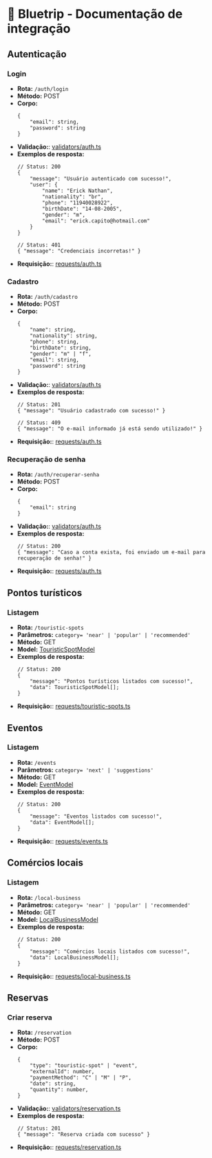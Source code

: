 # 🔱 Bluetrip - Documentação de integração

## Autenticação
### Login
- **Rota:** `/auth/login`
- **Método:** POST
- **Corpo:**
    ```TS
    {
        "email": string,
        "password": string
    }
    ```
- **Validação:**: [validators/auth.ts](https://github.com/ericknathan/bluetrip/blob/main/src/helpers/validators/auth.ts#L3)
- **Exemplos de resposta:**
    ```TS
    // Status: 200
    {
        "message": "Usuário autenticado com sucesso!",
        "user": {
            "name": "Erick Nathan",
            "nationality": "br",
            "phone": "11940028922",
            "birthDate": "14-08-2005",
            "gender": "m",
            "email": "erick.capito@hotmail.com"
        }
    }

    // Status: 401
    { "message": "Credenciais incorretas!" }
    ```
- **Requisição:**:  [requests/auth.ts](https://github.com/ericknathan/bluetrip/blob/main/src/helpers/requests/auth.ts#L9)

### Cadastro
- **Rota:** `/auth/cadastro`
- **Método:** POST
- **Corpo:**
    ```TS
    {
        "name": string,
        "nationality": string,
        "phone": string,
        "birthDate": string,
        "gender": "m" | "f",
        "email": string,
        "password": string
    }
    ```
- **Validação:**: [validators/auth.ts](https://github.com/ericknathan/bluetrip/blob/main/src/helpers/validators/auth.ts#L22)
- **Exemplos de resposta:**
    ```TS
    // Status: 201
    { "message": "Usuário cadastrado com sucesso!" }

    // Status: 409
    { "message": "O e-mail informado já está sendo utilizado!" }
    ```
- **Requisição:**:  [requests/auth.ts](https://github.com/ericknathan/bluetrip/blob/main/src/helpers/requests/auth.ts#L26)

### Recuperação de senha
- **Rota:** `/auth/recuperar-senha`
- **Método:** POST
- **Corpo:**
    ```TS
    {
        "email": string
    }
    ```
- **Validação:**: [validators/auth.ts](https://github.com/ericknathan/bluetrip/blob/main/src/helpers/validators/auth.ts#L67)
- **Exemplos de resposta:**
    ```TS
    // Status: 200
    { "message": "Caso a conta exista, foi enviado um e-mail para recuperação de senha!" }
    ```
- **Requisição:**:  [requests/auth.ts](https://github.com/ericknathan/bluetrip/blob/main/src/helpers/requests/auth.ts#L43)

## Pontos turísticos
### Listagem
- **Rota:** `/touristic-spots`
- **Parâmetros:** `category= 'near' | 'popular' | 'recommended'`
- **Método:** GET
- **Model:** [TouristicSpotModel](https://github.com/ericknathan/bluetrip/blob/main/src/models/tourist-spot.model.ts#L3)
- **Exemplos de resposta:**
    ```TS
    // Status: 200
    {
        "message": "Pontos turísticos listados com sucesso!",
        "data": TouristicSpotModel[];
    }
    ```
- **Requisição:**:  [requests/touristic-spots.ts](https://github.com/ericknathan/bluetrip/blob/main/src/helpers/requests/touristic-spots.ts#L4)

## Eventos
### Listagem
- **Rota:** `/events`
- **Parâmetros:** `category= 'next' | 'suggestions'`
- **Método:** GET
- **Model:** [EventModel](https://github.com/ericknathan/bluetrip/blob/main/src/models/tourist-spot.model.ts#L16)
- **Exemplos de resposta:**
    ```TS
    // Status: 200
    {
        "message": "Eventos listados com sucesso!",
        "data": EventModel[];
    }
    ```
- **Requisição:**:  [requests/events.ts](https://github.com/ericknathan/bluetrip/blob/main/src/helpers/requests/events.ts#L4)

## Comércios locais
### Listagem
- **Rota:** `/local-business`
- **Parâmetros:** `category= 'near' | 'popular' | 'recommended'`
- **Método:** GET
- **Model:** [LocalBusinessModel](https://github.com/ericknathan/bluetrip/blob/main/src/models/local-business.model.ts)
- **Exemplos de resposta:**
    ```TS
    // Status: 200
    {
        "message": "Comércios locais listados com sucesso!",
        "data": LocalBusinessModel[];
    }
    ```
- **Requisição:**:  [requests/local-business.ts](https://github.com/ericknathan/bluetrip/blob/main/src/helpers/requests/local-business.ts#L4)

## Reservas
### Criar reserva
- **Rota:** `/reservation`
- **Método:** POST
- **Corpo:**
    ```TS
    {
        "type": "touristic-spot" | "event",
        "externalId": number,
        "paymentMethod": "C" | "M" | "P",
        "date": string,
        "quantity": number,
    }
    ```
- **Validação:**: [validators/reservation.ts](https://github.com/ericknathan/bluetrip/blob/main/src/helpers/validators/reservation.ts)
- **Exemplos de resposta:**
    ```TS
    // Status: 201
    { "message": "Reserva criada com sucesso" }
    ```
- **Requisição:**:  [requests/reservation.ts](https://github.com/ericknathan/bluetrip/blob/main/src/helpers/requests/reservation.ts#L4)